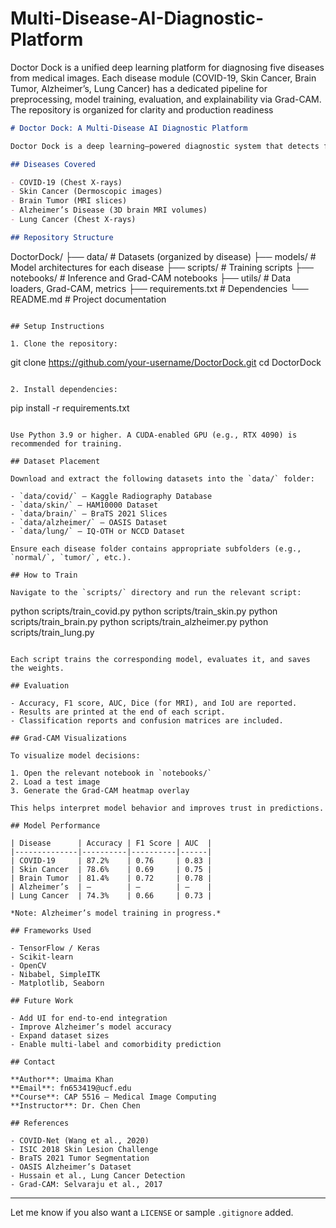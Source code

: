 # Multi-Disease-AI-Diagnostic-Platform
Doctor Dock is a unified deep learning platform for diagnosing five diseases from medical images. Each disease module (COVID-19, Skin Cancer, Brain Tumor, Alzheimer’s, Lung Cancer) has a dedicated pipeline for preprocessing, model training, evaluation, and explainability via Grad-CAM. The repository is organized for clarity and production readiness

```markdown
# Doctor Dock: A Multi-Disease AI Diagnostic Platform

Doctor Dock is a deep learning–powered diagnostic system that detects five critical diseases using medical images. It provides separate, optimized pipelines for each condition, ensuring high accuracy and explainability through Grad-CAM visualizations. This repository focuses on model development and training; UI integration can be added later.

## Diseases Covered

- COVID-19 (Chest X-rays)
- Skin Cancer (Dermoscopic images)
- Brain Tumor (MRI slices)
- Alzheimer’s Disease (3D brain MRI volumes)
- Lung Cancer (Chest X-rays)

## Repository Structure

```
DoctorDock/
├── data/                # Datasets (organized by disease)
├── models/              # Model architectures for each disease
├── scripts/             # Training scripts
├── notebooks/           # Inference and Grad-CAM notebooks
├── utils/               # Data loaders, Grad-CAM, metrics
├── requirements.txt     # Dependencies
└── README.md            # Project documentation
```

## Setup Instructions

1. Clone the repository:

```
git clone https://github.com/your-username/DoctorDock.git
cd DoctorDock
```

2. Install dependencies:

```
pip install -r requirements.txt
```

Use Python 3.9 or higher. A CUDA-enabled GPU (e.g., RTX 4090) is recommended for training.

## Dataset Placement

Download and extract the following datasets into the `data/` folder:

- `data/covid/` – Kaggle Radiography Database
- `data/skin/` – HAM10000 Dataset
- `data/brain/` – BraTS 2021 Slices
- `data/alzheimer/` – OASIS Dataset
- `data/lung/` – IQ-OTH or NCCD Dataset

Ensure each disease folder contains appropriate subfolders (e.g., `normal/`, `tumor/`, etc.).

## How to Train

Navigate to the `scripts/` directory and run the relevant script:

```
python scripts/train_covid.py
python scripts/train_skin.py
python scripts/train_brain.py
python scripts/train_alzheimer.py
python scripts/train_lung.py
```

Each script trains the corresponding model, evaluates it, and saves the weights.

## Evaluation

- Accuracy, F1 score, AUC, Dice (for MRI), and IoU are reported.
- Results are printed at the end of each script.
- Classification reports and confusion matrices are included.

## Grad-CAM Visualizations

To visualize model decisions:

1. Open the relevant notebook in `notebooks/`
2. Load a test image
3. Generate the Grad-CAM heatmap overlay

This helps interpret model behavior and improves trust in predictions.

## Model Performance

| Disease      | Accuracy | F1 Score | AUC  |
|--------------|----------|----------|------|
| COVID-19     | 87.2%    | 0.76     | 0.83 |
| Skin Cancer  | 78.6%    | 0.69     | 0.75 |
| Brain Tumor  | 81.4%    | 0.72     | 0.78 |
| Alzheimer’s  | —        | —        | —    |
| Lung Cancer  | 74.3%    | 0.66     | 0.73 |

*Note: Alzheimer’s model training in progress.*

## Frameworks Used

- TensorFlow / Keras
- Scikit-learn
- OpenCV
- Nibabel, SimpleITK
- Matplotlib, Seaborn

## Future Work

- Add UI for end-to-end integration
- Improve Alzheimer’s model accuracy
- Expand dataset sizes
- Enable multi-label and comorbidity prediction

## Contact

**Author**: Umaima Khan  
**Email**: fn653419@ucf.edu  
**Course**: CAP 5516 – Medical Image Computing  
**Instructor**: Dr. Chen Chen

## References

- COVID-Net (Wang et al., 2020)
- ISIC 2018 Skin Lesion Challenge
- BraTS 2021 Tumor Segmentation
- OASIS Alzheimer’s Dataset
- Hussain et al., Lung Cancer Detection
- Grad-CAM: Selvaraju et al., 2017
```

---

Let me know if you also want a `LICENSE` or sample `.gitignore` added.
